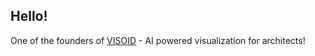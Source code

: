 ## Hello!

One of the founders of [VISOID](https://www.visoid.com) - AI powered visualization for architects!
